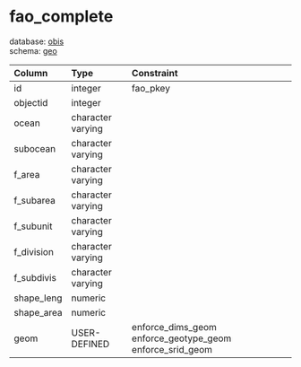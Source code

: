 # fao_complete
database: [obis](../)  
schema: [geo](geo)  

|Column|Type|Constraint|
|:---|:---|:---|
|id|integer|fao_pkey |
|objectid|integer||
|ocean|character varying||
|subocean|character varying||
|f_area|character varying||
|f_subarea|character varying||
|f_subunit|character varying||
|f_division|character varying||
|f_subdivis|character varying||
|shape_leng|numeric||
|shape_area|numeric||
|geom|USER-DEFINED|enforce_dims_geom enforce_geotype_geom enforce_srid_geom |
